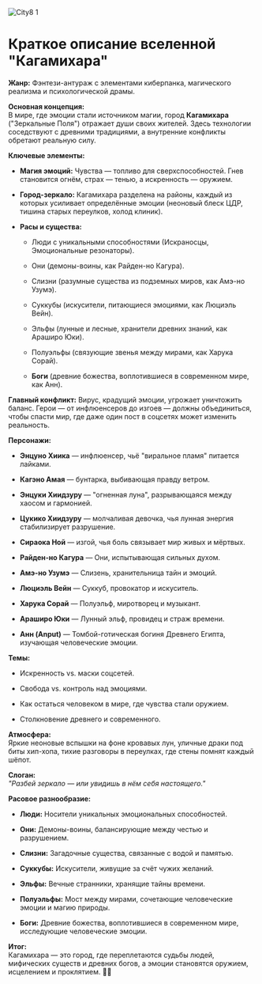 ![City8 1](https://github.com/user-attachments/assets/d819ebb8-b33c-448e-ae95-c31ea8268b68)
# **Краткое описание вселенной "Кагамихара"**
**Жанр:** Фэнтези-антураж с элементами киберпанка, магического реализма и психологической драмы.

**Основная концепция:**  
В мире, где эмоции стали источником магии, город **Кагамихара** ("Зеркальные Поля") отражает души своих жителей. Здесь технологии соседствуют с древними традициями, а внутренние конфликты обретают реальную силу.

**Ключевые элементы:**

- **Магия эмоций:** Чувства — топливо для сверхспособностей. Гнев становится огнём, страх — тенью, а искренность — оружием.
    
- **Город-зеркало:** Кагамихара разделена на районы, каждый из которых усиливает определённые эмоции (неоновый блеск ЦДР, тишина старых переулков, холод клиник).
    
- **Расы и существа:**
    
    - Люди с уникальными способностями (Искраносцы, Эмоциональные резонаторы).
        
    - Они (демоны-воины, как Райден-но Кагура).
        
    - Слизни (разумные существа из подземных миров, как Амэ-но Узумэ).
        
    - Суккубы (искусители, питающиеся эмоциями, как Люциэль Вейн).
        
    - Эльфы (лунные и лесные, хранители древних знаний, как Араширо Юки).
        
    - Полуэльфы (связующие звенья между мирами, как Харука Сорай).
        
    - **Боги** (древние божества, воплотившиеся в современном мире, как Анн).
        

**Главный конфликт:** Вирус, крадущий эмоции, угрожает уничтожить баланс. Герои — от инфлюенсеров до изгоев — должны объединиться, чтобы спасти мир, где даже один пост в соцсетях может изменить реальность.



**Персонажи:**

- **Энцуно Хиика** — инфлюенсер, чьё "виральное пламя" питается лайками.
    
- **Кагэно Амая** — бунтарка, выбивающая правду ветром.
    
- **Энцуки Хиидзуру** — "огненная луна", разрывающаяся между хаосом и гармонией.
    
- **Цукико Хиидзуру** — молчаливая девочка, чья лунная энергия стабилизирует разрушение.
    
- **Сираока Ной** — изгой, чья боль связывает мир живых и мёртвых.
    
- **Райден-но Кагура** — Они, испытывающая сильных духом.
    
- **Амэ-но Узумэ** — Слизень, хранительница тайн и эмоций.
    
- **Люциэль Вейн** — Суккуб, провокатор и искуситель.
    
- **Харука Сорай** — Полуэльф, миротворец и музыкант.
    
- **Араширо Юки** — Лунный эльф, провидец и страж времени.
    
- **Анн (Anput)** — Томбой-готическая богиня Древнего Египта, изучающая человеческие эмоции.
    

**Темы:**

- Искренность vs. маски соцсетей.
    
- Свобода vs. контроль над эмоциями.
    
- Как остаться человеком в мире, где чувства стали оружием.
    
- Столкновение древнего и современного.
    

**Атмосфера:**  
Яркие неоновые вспышки на фоне кровавых лун, уличные драки под биты хип-хопа, тихие разговоры в переулках, где стены помнят каждый шёпот.

**Слоган:**  
_"Разбей зеркало — или увидишь в нём себя настоящего."_

**Расовое разнообразие:**

- **Люди:** Носители уникальных эмоциональных способностей.
    
- **Они:** Демоны-воины, балансирующие между честью и разрушением.
    
- **Слизни:** Загадочные существа, связанные с водой и памятью.
    
- **Суккубы:** Искусители, живущие за счёт чужих желаний.
    
- **Эльфы:** Вечные странники, хранящие тайны времени.
    
- **Полуэльфы:** Мост между мирами, сочетающие человеческие эмоции и магию природы.
    
- **Боги:** Древние божества, воплотившиеся в современном мире, исследующие человеческие эмоции.
    

**Итог:**  
Кагамихара — это город, где переплетаются судьбы людей, мифических существ и древних богов, а эмоции становятся оружием, исцелением и проклятием. 🌆✨
